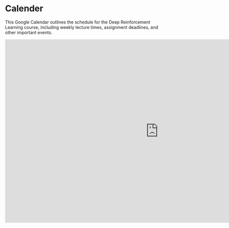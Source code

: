# Calender

This Google Calendar outlines the schedule for the Deep Reinforcement Learning course, including weekly lecture times, assignment deadlines, and other important events.

<iframe src="https://calendar.google.com/calendar/embed?height=600&wkst=7&ctz=Asia%2FTehran&mode=WEEK&title&showTabs=0&showCalendars=0&showTitle=0&src=ZGVlcHJsY291cnNlQGdtYWlsLmNvbQ&color=%23039BE5" style="border-width:0" width="1000" height="600" frameborder="0" scrolling="no"></iframe>